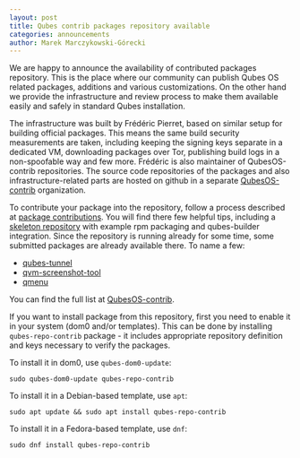 ```yaml
---
layout: post
title: Qubes contrib packages repository available
categories: announcements
author: Marek Marczykowski-Górecki
---
```


We are happy to announce the availability of contributed packages repository. This is the place where our community can publish Qubes OS related packages, additions and various customizations. On the other hand we provide the infrastructure and review process to make them available easily and safely in standard Qubes installation.

The infrastructure was built by Frédéric Pierret, based on similar setup for building official packages. This means the same build security measurements are taken, including keeping the signing keys separate in a dedicated VM, downloading packages over Tor, publishing build logs in a non-spoofable way and few more. Frédéric is also maintainer of QubesOS-contrib repositories.
The source code repositories of the packages and also infrastructure-related parts are hosted on github in a separate [QubesOS-contrib] organization.

To contribute your package into the repository, follow a process described at [package contributions]. You will find there few helpful tips, including a [skeleton repository] with example rpm packaging and qubes-builder integration.
Since the repository is running already for some time, some submitted packages are already available there. To name a few:

 - [qubes-tunnel]
 - [qvm-screenshot-tool]
 - [qmenu]

You can find the full list at [QubesOS-contrib].

If you want to install package from this repository, first you need to enable it in your system (dom0 and/or templates). This can be done by installing `qubes-repo-contrib` package - it includes appropriate repository definition and keys necessary to verify the packages.

To install it in dom0, use `qubes-dom0-update`:

    sudo qubes-dom0-update qubes-repo-contrib

To install it in a Debian-based template, use `apt`:

    sudo apt update && sudo apt install qubes-repo-contrib

To install it in a Fedora-based template, use `dnf`:

    sudo dnf install qubes-repo-contrib


[QubesOS-contrib]: https://github.com/QubesOS-contrib/
[package contributions]: /doc/package-contributions/
[skeleton repository]: https://github.com/QubesOS-contrib/qubes-skeleton/
[qubes-tunnel]: https://github.com/QubesOS-contrib/qubes-tunnel
[qvm-screenshot-tool]: https://github.com/QubesOS-contrib/qvm-screenshot-tool
[qmenu]: https://github.com/QubesOS-contrib/qmenu
